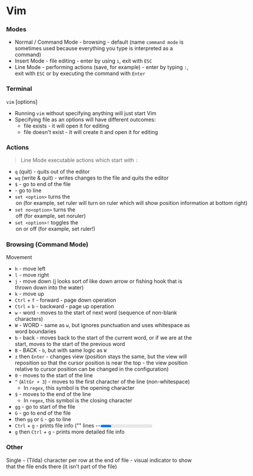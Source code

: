 # Vim

### Modes

* Normal / Command Mode - browsing - default (name `command mode` is sometimes used because everything you type is interpreted as a command)
* Insert Mode - file editing - enter by using `i`, exit with `ESC`
* Line Mode - performing actions (save, for example) - enter by typing `:`, exit with `ESC` or by executing the command with `Enter`

### Terminal

`vim` [options]

* Running `vim` without specifying anything will just start Vim
* Specifying file as an options will have different outcomes:
  * file exists - it will open it for editing
  * file doesn't exist - it will create it and open it for editing

### Actions

> Line Mode executable actions which start with `:`

* `q` (quit) - quits out of the editor
* `wq` (write & quit) - writes changes to the file and quits the editor
* `$` - go to end of the file
* <n> - go to line <n>
* `set <option>` turns the <option> on (for example, `set ruler` will turn on ruler which will show position information at bottom right)
* `set no<option>` turns the <option> off (for example, `set noruler`)
* `set <option>!` toggles the <option> on or off (for example, `set ruler!`)

### Browsing (Command Mode)

Movement

* `h` - move left
* `l` - move right
* `j` - move down (j looks sort of like down arrow or fishing hook that is thrown down into the water)
* `k` - move up
* `Ctrl` + `f` - forward - page down operation
* `Ctrl` + `b` - backward - page up operation
* `w` - word - moves to the start of next word (sequence of non-blank characters)
* `W` - WORD - same as `w`, but ignores punctuation and uses whitespace as word boundaries
* `b` - back - moves back to the start of the current word, or if we are at the start, moves to the start of the previous word
* `B` - BACK - `b`, but with same logic as `W`
* `z` then `Enter` - changes view (position stays the same, but the view will reposition so that the cursor position is near the top - the view position relative to cursor position can be changed in the configuration)
* `0` - moves to the start of the line
* `^` (`AltGr + 3`) - moves to the first character of the line (non-whitespace)
  * In `regex`, this symbol is the opening character
* `$` - moves to the end of the line
  * In `regex`, this symbol is the closing character
* `gg` - go to start of the file
* `G` - go to end of the file
* <n> then `gg` or `G` - go to line <n>
* `Ctrl` + `g` - prints file info ("<File Name>" <n> lines --<Progress In Lines In The File>--)
* `g` then `Ctrl` + `g` - prints more detailed file info

### Other

Single `~` (Tilda) character per row at the end of file - visual indicator to show that the file ends there (it isn't part of the file)